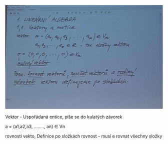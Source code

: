 
<img src="Linearnialgebra.jpg">

Vektor - Uspořádaná entice, píše se do kulatých závorek 

a = (a1,a2,a3, ........, an) ∈ Vn

rovnosti vekto, Definice po složkách
rovnost - musí e rovnat všechny složky
    